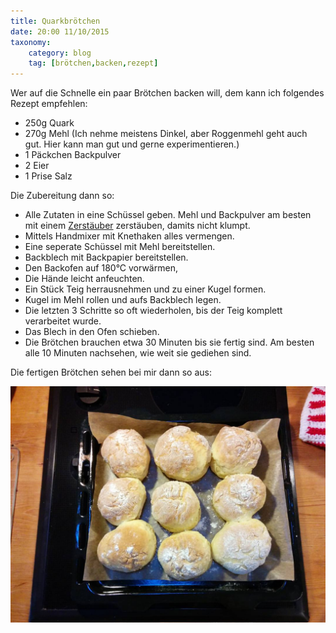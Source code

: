 ```yaml
---
title: Quarkbrötchen
date: 20:00 11/10/2015
taxonomy:
    category: blog
    tag: [brötchen,backen,rezept]
---
```


Wer auf die Schnelle ein paar Brötchen backen will, dem kann ich folgendes Rezept empfehlen:
 
 * 250g Quark
 * 270g Mehl (Ich nehme meistens Dinkel, aber Roggenmehl geht auch gut. Hier kann man gut und gerne experimentieren.)
 * 1 Päckchen Backpulver
 * 2 Eier
 * 1 Prise Salz

Die Zubereitung dann so:

 * Alle Zutaten in eine Schüssel geben. Mehl und Backpulver am besten mit einem [Zerstäuber](http://www.amazon.de/gp/product/B000X2ZROE/ref=as_li_tl?ie=UTF8&camp=1638&creative=6742&creativeASIN=B000X2ZROE&linkCode=as2&tag=httpsdatenknm-21) zerstäuben, damits nicht klumpt.
 * Mittels Handmixer mit Knethaken alles vermengen.
 * Eine seperate Schüssel mit Mehl bereitstellen.
 * Backblech mit Backpapier bereitstellen.
 * Den Backofen auf 180°C vorwärmen,
 * Die Hände leicht anfeuchten.
 * Ein Stück Teig herrausnehmen und zu einer Kugel formen.
 * Kugel im Mehl rollen und aufs Backblech legen.
 * Die letzten 3 Schritte so oft wiederholen, bis der Teig komplett verarbeitet wurde.
 * Das Blech in den Ofen schieben.
 * Die Brötchen brauchen etwa 30 Minuten bis sie fertig sind. Am besten alle 10 Minuten nachsehen, wie weit sie gediehen sind.
 
Die fertigen Brötchen sehen bei mir dann so aus:

![broetchen](broetchen.jpg)